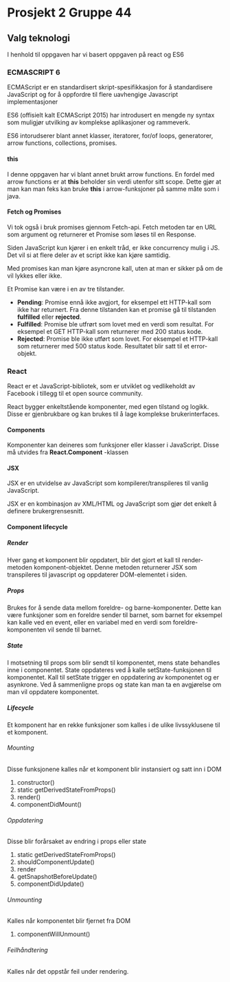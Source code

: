 # Prosjekt 2 Gruppe 44

## Valg teknologi
I henhold til oppgaven har vi basert oppgaven på react og ES6

### ECMASCRIPT 6
ECMAScript er en standardisert skript-spesifikkasjon for å standardisere JavaScript og for å oppfordre til flere uavhengige Javascript implementasjoner

ES6 (offisielt kalt ECMAScript 2015) har introdusert en mengde ny syntax som muligjør utvilking av komplekse aplikasjoner og rammeverk.

ES6 intorudserer blant annet klasser, iteratorer, for/of loops, generatorer, arrow functions, collections, promises.

#### this
I denne oppgaven har vi blant annet brukt arrow functions.
En fordel med arrow functions er at **this** beholder sin verdi utenfor sitt scope. Dette gjør at man kan man feks kan bruke **this** i arrow-funksjoner på samme måte som i java.

#### Fetch og Promises
Vi tok også i bruk promises gjennom Fetch-api. Fetch metoden tar en URL som argument og returnerer et Promise som løses til en Response.

Siden JavaScript kun kjører i en enkelt tråd, er ikke concurrency mulig i JS. Det vil si at flere deler av et script ikke kan kjøre samtidig. 

Med promises kan man kjøre asyncrone kall, uten at man er sikker på om de vil lykkes eller ikke.

Et Promise kan være i en av tre tilstander.

* **Pending**: Promise ennå ikke avgjort, for eksempel ett HTTP-kall som ikke har returnert. Fra denne tilstanden kan et promise gå til tilstanden **fulfilled** eller **rejected**.
* **Fulfilled**: Promise ble utfrørt som lovet med en verdi som resultat. For eksempel et GET HTTP-kall som returnerer med 200 status kode.
* **Rejected**: Promise ble ikke utført som lovet. For eksempel et HTTP-kall som returnerer med 500 status kode. Resultatet blir satt til et error-objekt.

### React
React er et JavaScript-bibliotek, som er utviklet og vedlikeholdt av Facebook i tillegg til et open source community.

React bygger enkeltstående komponenter, med egen tilstand og logikk. Disse er gjenbrukbare og kan brukes til å lage komplekse brukerinterfaces.

#### Components
Komponenter kan deineres som funksjoner eller klasser i JavaScript. Disse må utvides fra **React.Component** -klassen

#### JSX
JSX er en utvidelse av JavaScript som kompilerer/transpileres til vanlig JavaScript.

JSX er en kombinasjon av XML/HTML og JavaScript som gjør det enkelt å definere brukergrensesnitt.

#### Component lifecycle
##### Render
Hver gang et komponent blir oppdatert, blir det gjort et kall til render-metoden komponent-objektet. Denne metoden returnerer JSX som transpileres til javascript og oppdaterer DOM-elementet i siden.

##### Props
Brukes for å sende data mellom foreldre- og barne-komponenter. Dette kan være funksjoner som en foreldre sender til barnet, som barnet for eksempel kan kalle ved en event, eller en variabel med en verdi som foreldre-komponenten vil sende til barnet.

##### State
I motsetning til props som blir sendt til komponentet, mens state behandles inne i componentet.
State oppdateres ved å kalle setState-funksjonen til komponentet. Kall til setState trigger en oppdatering av komponentet og er asynkrone. Ved å sammenligne props og state kan man ta en avgjørelse om man vil oppdatere komponentet.

##### Lifecycle
Et komponent har en rekke funksjoner som kalles i de ulike livssyklusene til et komponent.

###### Mounting
Disse funksjonene kalles når et komponent blir instansiert og satt inn i DOM
1. constructor()
2. static getDerivedStateFromProps()
3. render()
4. componentDidMount()

###### Oppdatering
Disse blir forårsaket av endring i props eller state
1. static getDerivedStateFromProps()
2. shouldComponentUpdate()
3. render
4. getSnapshotBeforeUpdate()
5. componentDidUpdate()

###### Unmounting
Kalles når komponentet blir fjernet fra DOM
1. componentWillUnmount()

###### Feilhåndtering
Kalles når det oppstår feil under rendering.

